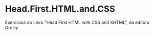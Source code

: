 # Head.First.HTML.and.CSS
Exercicios do Livro "Head First HTML with CSS and XHTML", da editora Oreilly
